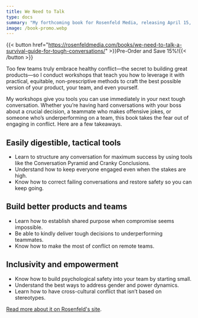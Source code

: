 ```yaml
---
title: We Need to Talk
type: docs
summary: "My forthcoming book for Rosenfeld Media, releasing April 15, 2025. It's about how to have hard conversations with anyone at work."
image: /book-promo.webp
---
```

{{< button href="https://rosenfeldmedia.com/books/we-need-to-talk-a-survival-guide-for-tough-conversations/" >}}Pre-Order and Save 15%!{{< /button >}}

Too few teams truly embrace healthy conflict—the secret to building great products—so I conduct workshops that teach you how to leverage it with practical, equitable, non-prescriptive methods to craft the best possible version of your product, your team, and even yourself.

My workshops give you tools you can use immediately in your next tough conversation. Whether you’re having hard conversations with your boss about a crucial decision, a teammate who makes offensive jokes, or someone who’s underperforming on a team, this book takes the fear out of engaging in conflict. Here are a few takeaways.

## Easily digestible, tactical tools

- Learn to structure any conversation for maximum success by using tools like the Conversation Pyramid and Cranky Conclusions.
- Understand how to keep everyone engaged even when the stakes are high.
- Know how to correct failing conversations and restore safety so you can keep going.

## Build better products and teams

- Learn how to establish shared purpose when compromise seems impossible.
- Be able to kindly deliver tough decisions to underperforming teammates.
- Know how to make the most of conflict on remote teams.

## Inclusivity and empowerment

- Know how to build psychological safety into your team by starting small.
- Understand the best ways to address gender and power dynamics.
- Learn how to have cross-cultural conflict that isn’t based on stereotypes.

[Read more about it on Rosenfeld's site](https://rosenfeldmedia.com/books/we-need-to-talk-a-survival-guide-for-tough-conversations/).